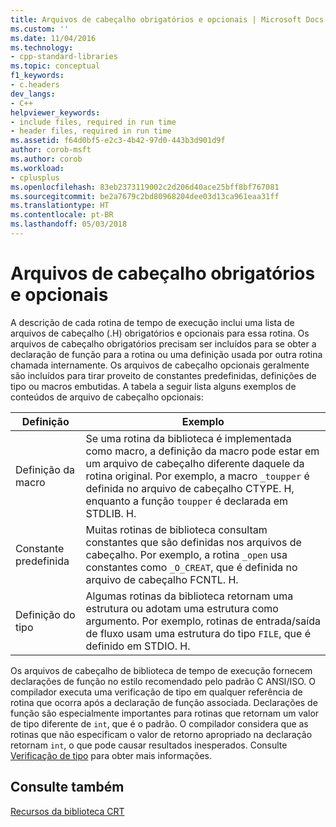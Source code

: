 ```yaml
---
title: Arquivos de cabeçalho obrigatórios e opcionais | Microsoft Docs
ms.custom: ''
ms.date: 11/04/2016
ms.technology:
- cpp-standard-libraries
ms.topic: conceptual
f1_keywords:
- c.headers
dev_langs:
- C++
helpviewer_keywords:
- include files, required in run time
- header files, required in run time
ms.assetid: f64d0bf5-e2c3-4b42-97d0-443b3d901d9f
author: corob-msft
ms.author: corob
ms.workload:
- cplusplus
ms.openlocfilehash: 83eb2373119002c2d206d40ace25bff8bf767081
ms.sourcegitcommit: be2a7679c2bd80968204dee03d13ca961eaa31ff
ms.translationtype: HT
ms.contentlocale: pt-BR
ms.lasthandoff: 05/03/2018
---
```

# <a name="required-and-optional-header-files"></a>Arquivos de cabeçalho obrigatórios e opcionais
A descrição de cada rotina de tempo de execução inclui uma lista de arquivos de cabeçalho (.H) obrigatórios e opcionais para essa rotina. Os arquivos de cabeçalho obrigatórios precisam ser incluídos para se obter a declaração de função para a rotina ou uma definição usada por outra rotina chamada internamente. Os arquivos de cabeçalho opcionais geralmente são incluídos para tirar proveito de constantes predefinidas, definições de tipo ou macros embutidas. A tabela a seguir lista alguns exemplos de conteúdos de arquivo de cabeçalho opcionais:  
  
|Definição|Exemplo|  
|----------------|-------------|  
|Definição da macro|Se uma rotina da biblioteca é implementada como macro, a definição da macro pode estar em um arquivo de cabeçalho diferente daquele da rotina original. Por exemplo, a macro `_toupper` é definida no arquivo de cabeçalho CTYPE. H, enquanto a função `toupper` é declarada em STDLIB. H.|  
|Constante predefinida|Muitas rotinas de biblioteca consultam constantes que são definidas nos arquivos de cabeçalho. Por exemplo, a rotina `_open` usa constantes como `_O_CREAT`, que é definida no arquivo de cabeçalho FCNTL. H.|  
|Definição do tipo|Algumas rotinas da biblioteca retornam uma estrutura ou adotam uma estrutura como argumento. Por exemplo, rotinas de entrada/saída de fluxo usam uma estrutura do tipo `FILE`, que é definido em STDIO. H.|  
  
 Os arquivos de cabeçalho de biblioteca de tempo de execução fornecem declarações de função no estilo recomendado pelo padrão C ANSI/ISO. O compilador executa uma verificação de tipo em qualquer referência de rotina que ocorra após a declaração de função associada. Declarações de função são especialmente importantes para rotinas que retornam um valor de tipo diferente de `int`, que é o padrão. O compilador considera que as rotinas que não especificam o valor de retorno apropriado na declaração retornam `int`, o que pode causar resultados inesperados. Consulte [Verificação de tipo](../c-runtime-library/type-checking-crt.md) para obter mais informações.  
  
## <a name="see-also"></a>Consulte também  
 [Recursos da biblioteca CRT](../c-runtime-library/crt-library-features.md)